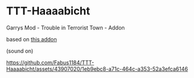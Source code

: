 # TTT-Haaaabicht
Garrys Mod - Trouble in Terrorist Town - Addon

based on [this addon](https://steamcommunity.com/sharedfiles/filedetails/?id=2055413063)

(sound on)

https://github.com/Fabus1184/TTT-Haaaabicht/assets/43907020/1eb9ebc8-a71c-464c-a353-52a3efca6146

